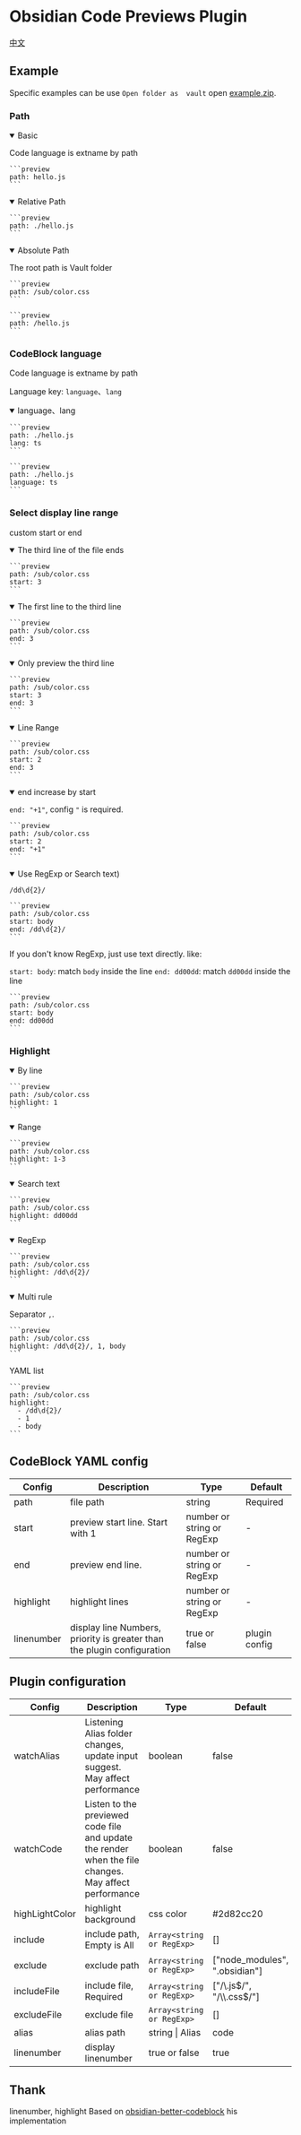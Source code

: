 # Obsidian Code Previews Plugin

[中文](./README.CN.md)

## Example

Specific examples can be use `Open folder as  vault` open [example.zip](https://github.com/zjhcn/obsidian-code-preview/releases/download/1.3.10/example-1.3.10.zip).

### Path

<details open>
<summary> Basic </summary>

Code language is extname by path

<pre><code>```preview
path: hello.js
```</code></pre>

</details>

<details open>
<summary> Relative Path </summary>

<pre><code>```preview
path: ./hello.js
```</code></pre>

</details>

<details open>
<summary> Absolute Path </summary>

The root path is Vault folder

<pre><code>```preview
path: /sub/color.css
```</code></pre>

<pre><code>```preview
path: /hello.js
```</code></pre>

</details>

### CodeBlock language

Code language is extname by path

Language key: `language`、`lang`

<details open>
<summary> language、lang </summary>

<pre><code>```preview
path: ./hello.js
lang: ts
```</code></pre>

<pre><code>```preview
path: ./hello.js
language: ts
```</code></pre>

</details>

### Select display line range

custom start or end

<details open>
<summary> The third line of the file ends </summary>

<pre><code>```preview
path: /sub/color.css
start: 3
```</code></pre>

</details>

<details open>
<summary> The first line to the third line </summary>

<pre><code>```preview
path: /sub/color.css
end: 3
```</code></pre>

</details>

<details open>
<summary> Only preview the third line </summary>

<pre><code>```preview
path: /sub/color.css
start: 3
end: 3
```</code></pre>

</details>

<details open>
<summary> Line Range </summary>

<pre><code>```preview
path: /sub/color.css
start: 2
end: 3
```</code></pre>

</details>

<details open>
<summary> end increase by start </summary>

`end: "+1"`, config `"` is required.

<pre><code>```preview
path: /sub/color.css
start: 2
end: "+1"
```</code></pre>

</details>

<details open>
<summary> Use RegExp or Search text) </summary>

`/dd\d{2}/`

<pre><code>```preview
path: /sub/color.css
start: body
end: /dd\d{2}/
```</code></pre>

If you don't know RegExp, just use text directly. like:

`start: body`: match `body` inside the line
`end: dd00dd`: match `dd00dd` inside the line

<pre><code>```preview
path: /sub/color.css
start: body
end: dd00dd
```</code></pre>

</details>

### Highlight

<details open>
<summary> By line </summary>

<pre><code>```preview
path: /sub/color.css
highlight: 1
```</code></pre>

</details>

<details open>
<summary> Range </summary>

<pre><code>```preview
path: /sub/color.css
highlight: 1-3
```</code></pre>

</details>

<details open>
<summary> Search text </summary>

<pre><code>```preview
path: /sub/color.css
highlight: dd00dd
```</code></pre>

</details>

<details open>
<summary> RegExp </summary>

<pre><code>```preview
path: /sub/color.css
highlight: /dd\d{2}/
```</code></pre>

</details>

<details open>
<summary> Multi rule </summary>

Separator `,`.

<pre><code>```preview
path: /sub/color.css
highlight: /dd\d{2}/, 1, body
```</code></pre>

YAML list

<pre><code>```preview
path: /sub/color.css
highlight:
  - /dd\d{2}/
  - 1
  - body
```</code></pre>

</details>

## CodeBlock YAML config

| Config | Description | Type |Default|
|---|---|---|---|
| path | file path | string |  Required |
| start | preview start line. Start with 1 | number or string or RegExp |  - |
| end | preview end line. | number or string or RegExp |  - |
| highlight | highlight lines | number or string or RegExp | - |
| linenumber | display line Numbers, priority is greater than the plugin configuration | true or false | plugin config |

## Plugin configuration

| Config | Description | Type |Default|
|---|---|---|---|
| watchAlias | Listening Alias folder changes, update input suggest. May affect performance | boolean | false |
| watchCode | Listen to the previewed code file and update the render when the file changes. May affect performance | boolean | false |
| highLightColor | highlight background | css color | #2d82cc20 |
| include | include path, Empty is All | `Array<string or RegExp>` |  [] |
| exclude | exclude path | `Array<string or RegExp>` |  ["node_modules", ".obsidian"] |
| includeFile | include file, Required | `Array<string or RegExp>` |  ["/\\.js$/", "/\\.css$/"] |
| excludeFile | exclude file | `Array<string or RegExp>` |  [] |
| alias | alias path | string \| Alias |  code |
| linenumber | display linenumber | true or false | true |

## Thank

linenumber, highlight Based on [obsidian-better-codeblock](https://github.com/stargrey/obsidian-better-codeblock) his implementation
